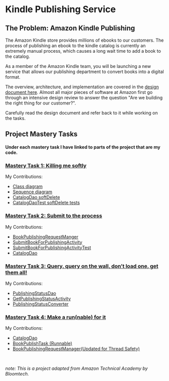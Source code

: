 # Kindle Publishing Service

## The Problem: Amazon Kindle Publishing

The Amazon Kindle store provides millions of ebooks to our customers. The process of publishing an
ebook to the kindle catalog is currently an extremely manual process, which causes a long wait time
to add a book to the catalog.

As a member of the Amazon Kindle team, you will be launching a new service that allows our
publishing department to convert books into a digital format.

The overview, architecture, and implementation are covered in the [design document here](DESIGN_DOCUMENT.md). Almost all major pieces of software at Amazon first go through an intensive design
review to answer the question "Are we building the right thing for our customer?".

Carefully read the design document and refer back to it while working on the tasks.

## Project Mastery Tasks

#### Under each mastery task I have linked to parts of the project that are my code.  
### [Mastery Task 1: Killing me softly](tasks/MasteryTask01.md)

My Contributions:   
- [Class diagram](https://github.com/tkozzer/kindle-publishing-service/commit/ebf2c5773f8884d96c348a0090f64dd3f8b51f90#diff-8e45af3c592ef506bb6673fb9702eb1a4cce0130ce4e856d8f523d193f69128c)   
- [Sequence diagram](https://github.com/tkozzer/kindle-publishing-service/commit/2b6ec889b05ce1c922cbe60a20c6764520d7c4fc#diff-aea40ad0c50002ac2e2f4143b21dc78c68b3c5684d0e3910b985db92ede2996e)
- [CatalogDao softDelete](https://github.com/tkozzer/kindle-publishing-service/commit/6742e110dc13c4f14733654aaa4b9d699f1ffc21#diff-1e0d63a2b6ec3ceaca2b52a387c966bccffb587c829fa5528b1954afdb4b8845)
- [CatalogDaoTest softDelete tests](https://github.com/tkozzer/kindle-publishing-service/commit/6742e110dc13c4f14733654aaa4b9d699f1ffc21#diff-101a5c43cb20a76f37648f7c038defcaf90e6744e15962264f98568d5478654b)

### [Mastery Task 2: Submit to the process](tasks/MasteryTask02.md)

My Contributions:
- [BookPublishingRequestManger](https://github.com/tkozzer/kindle-publishing-service/commit/7463eb04651e424b57ed611e80c8e5a5255a204f#diff-03019c93ce076a291c5c91318ec1d046db00ff2c524cd65d1a32be9ec1f188bf)  
- [SubmitBookForPublishingActivity](https://github.com/tkozzer/kindle-publishing-service/commit/7463eb04651e424b57ed611e80c8e5a5255a204f#diff-f5d5e5e40d2b9c62c349e30f034f19af340d04d87ac52949a2b7a3df1ee6495f)
- [SubmitBookForPublishingActivityTest](https://github.com/tkozzer/kindle-publishing-service/commit/7463eb04651e424b57ed611e80c8e5a5255a204f?diff=split#diff-5d3ecb8756b310976ecf99fc27c1726d9aadefa2ef765a799cdfeeeb08233db5)
- [CatalogDao](https://github.com/tkozzer/kindle-publishing-service/commit/7463eb04651e424b57ed611e80c8e5a5255a204f?diff=split#diff-1e0d63a2b6ec3ceaca2b52a387c966bccffb587c829fa5528b1954afdb4b8845)

### [Mastery Task 3: Query, query on the wall, don’t load one, get them all!](tasks/MasteryTask03.md)

My Contributions:
- [PublishingStatusDao](https://github.com/tkozzer/kindle-publishing-service/commit/88e226f107139260867090eaff2beb2b421a74c7#diff-080d2cc0751fec25e3e85585253976ced2b787c2d1a81c7be0d36bd8d833ba36)
- [GetPublishingStatusActivity](https://github.com/tkozzer/kindle-publishing-service/commit/88e226f107139260867090eaff2beb2b421a74c7#diff-586e4556aa411ec8f844d7e4c434958616ae02970efed5659c1acf1c255a9bfd)
- [PublishingStatusConverter](https://github.com/tkozzer/kindle-publishing-service/commit/88e226f107139260867090eaff2beb2b421a74c7#diff-c6d7787376d27247d54ec482799a321334dcf4503664e05e5a120d760266656e)

### [Mastery Task 4: Make a run(nable) for it](tasks/MasteryTask04.md)

My Contributions:

- [CatalogDao](https://github.com/tkozzer/kindle-publishing-service/commit/468f0eb3992eba52261efc54619edbcb275a3281#diff-1e0d63a2b6ec3ceaca2b52a387c966bccffb587c829fa5528b1954afdb4b8845)
- [BookPublishTask (Runnable)](https://github.com/tkozzer/kindle-publishing-service/commit/468f0eb3992eba52261efc54619edbcb275a3281#diff-ea9c8983608e995deef7ac61cbefe364fc1a1a124813b25861b1ee8e2aadccce)
- [BookPublishingRequestManager(Updated for Thread Safety)](https://github.com/tkozzer/kindle-publishing-service/commit/468f0eb3992eba52261efc54619edbcb275a3281#diff-03019c93ce076a291c5c91318ec1d046db00ff2c524cd65d1a32be9ec1f188bf)

&nbsp;

*note: This is a project adapted from Amazon Technical Academy by Bloomtech.*

